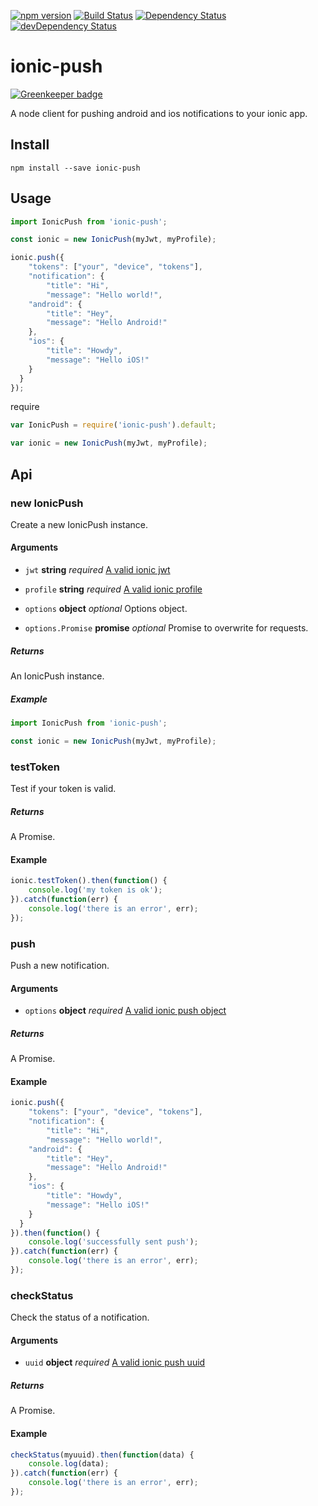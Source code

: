 [![npm version](https://badge.fury.io/js/ionic-push.svg)](https://badge.fury.io/js/ionic-push)
[![Build Status](https://travis-ci.org/pradel/ionic-push.svg?branch=master)](https://travis-ci.org/pradel/ionic-push)
[![Dependency Status](https://david-dm.org/pradel/ionic-push.svg)](https://david-dm.org/pradel/ionic-push)
[![devDependency Status](https://david-dm.org/pradel/ionic-push/dev-status.svg)](https://david-dm.org/pradel/ionic-push#info=devDependencies)

# ionic-push

[![Greenkeeper badge](https://badges.greenkeeper.io/pradel/ionic-push.svg)](https://greenkeeper.io/)

A node client for pushing android and ios notifications to your ionic app.

## Install

`npm install --save ionic-push`

## Usage

```javascript
import IonicPush from 'ionic-push';

const ionic = new IonicPush(myJwt, myProfile);

ionic.push({
	"tokens": ["your", "device", "tokens"],
	"notification": {
    	"title": "Hi",
    	"message": "Hello world!",
    "android": {
    	"title": "Hey",
        "message": "Hello Android!"
    },
    "ios": {
        "title": "Howdy",
        "message": "Hello iOS!"
    }
  }
});
```

require

```javascript
var IonicPush = require('ionic-push').default;

var ionic = new IonicPush(myJwt, myProfile);
```

## Api

### new IonicPush

Create a new IonicPush instance.

#### Arguments

* `jwt` **string** _required_ [A valid ionic jwt](http://docs.ionic.io/v2.0.0-beta/docs/api-getting-started
)

* `profile` **string** _required_ [A valid ionic profile](http://docs.ionic.io/v2.0.0-beta/docs/security-profiles)

* `options` **object** _optional_ Options object.

* `options.Promise` **promise** _optional_ Promise to overwrite for requests.

##### Returns

An IonicPush instance.

##### Example

```javascript
import IonicPush from 'ionic-push';

const ionic = new IonicPush(myJwt, myProfile);
```

### testToken

Test if your token is valid.

##### Returns

A Promise.

#### Example

```javascript
ionic.testToken().then(function() {
	console.log('my token is ok');
}).catch(function(err) {
	console.log('there is an error', err);
});
```

### push

Push a new notification.

#### Arguments

* `options` **object** _required_ [A valid ionic push object](http://docs.ionic.io/v2.0.0-beta/docs/push-sending-push#section-basic-api-usage)

##### Returns

A Promise.

#### Example

```javascript
ionic.push({
	"tokens": ["your", "device", "tokens"],
	"notification": {
    	"title": "Hi",
    	"message": "Hello world!",
    "android": {
    	"title": "Hey",
        "message": "Hello Android!"
    },
    "ios": {
        "title": "Howdy",
        "message": "Hello iOS!"
    }
  }
}).then(function() {
	console.log('successfully sent push');
}).catch(function(err) {
	console.log('there is an error', err);
});
```

### checkStatus

Check the status of a notification.

#### Arguments

* `uuid` **object** _required_ [A valid ionic push uuid](http://docs.ionic.io/v2.0.0-beta/docs/push-sending-push#section-checking-the-status-of-a-push)

##### Returns

A Promise.

#### Example

```javascript
checkStatus(myuuid).then(function(data) {
	console.log(data);
}).catch(function(err) {
	console.log('there is an error', err);
});
```
